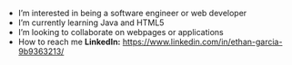 - I’m interested in being a software engineer or web developer
- I’m currently learning Java and HTML5
- I’m looking to collaborate on webpages or applications
- How to reach me **LinkedIn:** https://www.linkedin.com/in/ethan-garcia-9b9363213/

